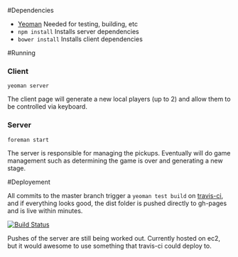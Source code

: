 #Dependencies
* [Yeoman](http://yeoman.io) Needed for testing, building, etc
* ```npm install``` Installs server dependencies
* ```bower install``` Installs client dependencies

#Running
### Client
```yeoman server```

The client page will generate a new local players (up to 2) and allow them to be controlled via keyboard.

### Server
```foreman start```

The server is responsible for managing the pickups. Eventually will do game management such as determining the game is over and generating a new stage.

#Deployement

All commits to the master branch trigger a ```yeoman test build``` on [travis-ci](https://travis-ci.org/pwmckenna/mduel), and if everything looks good, the dist folder is pushed directly to gh-pages and is live within minutes.

[![Build Status](https://travis-ci.org/pwmckenna/mduel.png?branch=master)](undefined)

Pushes of the server are still being worked out. Currently hosted on ec2, but it would awesome to use something that travis-ci could deploy to.

